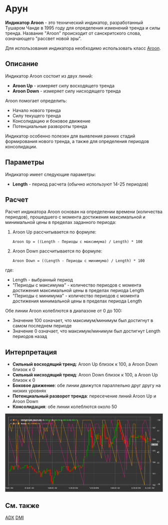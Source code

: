 # Арун

**Индикатор Aroon** - это технический индикатор, разработанный Тушаром Чанде в 1995 году для определения изменений тренда и силы тренда. Название "Aroon" происходит от санскритского слова, означающего "рассвет новой эры".

Для использования индикатора необходимо использовать класс [Aroon](xref:StockSharp.Algo.Indicators.Aroon).

## Описание

Индикатор Aroon состоит из двух линий:
- **Aroon Up** - измеряет силу восходящего тренда
- **Aroon Down** - измеряет силу нисходящего тренда

Aroon помогает определить:
- Начало нового тренда
- Силу текущего тренда
- Консолидацию и боковое движение
- Потенциальные развороты тренда

Индикатор особенно полезен для выявления ранних стадий формирования нового тренда, а также для определения периодов консолидации.

## Параметры

Индикатор имеет следующие параметры:
- **Length** - период расчета (обычно используют 14-25 периодов)

## Расчет

Расчет индикатора Aroon основан на определении времени (количества периодов), прошедшего с момента достижения максимальной и минимальной цены в пределах заданного периода:

1. Aroon Up рассчитывается по формуле:
   ```
   Aroon Up = ((Length - Периоды с максимума) / Length) * 100
   ```

2. Aroon Down рассчитывается по формуле:
   ```
   Aroon Down = ((Length - Периоды с минимума) / Length) * 100
   ```

где:
- Length - выбранный период
- "Периоды с максимума" - количество периодов с момента достижения максимальной цены в пределах периода Length
- "Периоды с минимума" - количество периодов с момента достижения минимальной цены в пределах периода Length

Обе линии Aroon колеблются в диапазоне от 0 до 100:
- Значение 100 означает, что максимум/минимум был достигнут в самом последнем периоде
- Значение 0 означает, что максимум/минимум был достигнут Length периодов назад

## Интерпретация

- **Сильный восходящий тренд**: Aroon Up близок к 100, а Aroon Down близок к 0
- **Сильный нисходящий тренд**: Aroon Down близок к 100, а Aroon Up близок к 0
- **Боковое движение**: обе линии движутся параллельно друг другу на низких уровнях
- **Потенциальный разворот тренда**: пересечение линий Aroon Up и Aroon Down
- **Консолидация**: обе линии колеблются около 50

![indicator_aroon](../../../../images/indicator_aroon.png)

## См. также

[ADX](adx.md)
[DMI](dmi.md)